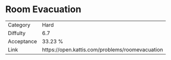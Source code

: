 # Room Evacuation

<table>
    <tr>
        <td>Category</td>
        <td>Hard</td>
    </tr>
    <tr>
        <td>Diffulty</td>
        <td>6.7</td>
    </tr>
    <tr>
        <td>Acceptance</td>
        <td>33.23 %</td>
    </tr>
    <tr>
        <td>Link</td>
        <td>https://open.kattis.com/problems/roomevacuation</td>
    </tr>
</table>